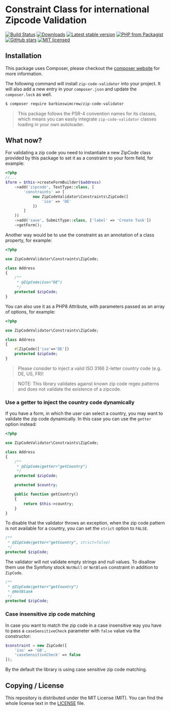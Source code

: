# Constraint Class for international Zipcode Validation

[![Build Status](https://github.com/barbieswimcrew/zip-code-validator/actions/workflows/ci.yaml/badge.svg)](https://github.com/barbieswimcrew/zip-code-validator/actions/workflows/ci.yaml)
[![Downloads](https://img.shields.io/packagist/dt/barbieswimcrew/zip-code-validator.svg?style=flat-square)](https://packagist.org/packages/barbieswimcrew/zip-code-validator)
[![Latest stable version](https://img.shields.io/packagist/v/barbieswimcrew/zip-code-validator.svg?style=flat-square)](https://packagist.org/packages/barbieswimcrew/zip-code-validator)
[![PHP from Packagist](https://img.shields.io/packagist/php-v/barbieswimcrew/zip-code-validator.svg?style=flat-square)](./composer.json)
[![GitHub stars](https://img.shields.io/github/stars/barbieswimcrew/zip-code-validator.svg?style=flat-square&label=Stars&style=flat-square)](https://github.com/barbieswimcrew/zip-code-validator/stargazers)
[![MIT licensed](https://img.shields.io/github/license/barbieswimcrew/zip-code-validator.svg?style=flat-square)](https://github.com/barbieswimcrew/zip-code-validator/blob/master/LICENSE)

## Installation
This package uses Composer, please checkout the [composer website](https://getcomposer.org) for more information.

The following command will install `zip-code-validator` into your project. It will also add a new entry in your `composer.json` and update the `composer.lock` as well.

```bash
$ composer require barbieswimcrew/zip-code-validator
```

> This package follows the PSR-4 convention names for its classes, which means you can easily integrate `zip-code-validator` classes loading in your own autoloader.

## What now?
For validating a zip code you need to instantiate a new ZipCode class provided by this package to set it as a constraint to your form field, for example:

```php
<?php
//...
$form = $this->createFormBuilder($address)
    ->add('zipcode', TextType::class, [
        'constraints' => [
            new ZipCodeValidator\Constraints\ZipCode([
                'iso' => 'DE'
            ])
        ]
    ))
    ->add('save', SubmitType::class, ['label' => 'Create Task'])
    ->getForm();
```

Another way would be to use the constraint as an annotation of a class property, for example:
```php
<?php

use ZipCodeValidator\Constraints\ZipCode;

class Address
{
    /**
     * @ZipCode(iso="DE")
     */
    protected $zipCode;
}
```

You can also use it as a PHP8 Attribute, with parameters passed as an array of options, for example:
```php
<?php

use ZipCodeValidator\Constraints\ZipCode;

class Address
{
    #[ZipCode(['iso'=>'DE'])
    protected $zipCode;
}
```

>  Please consider to inject a valid ISO 3166 2-letter country code (e.g. DE, US, FR)!

>  NOTE: This library validates against known zip code regex patterns and does not validate the existence of a zipcode.

### Use a getter to inject the country code dynamically

If you have a form, in which the user can select a country, you may want to validate the zip code dynamically.
In this case you can use the `getter` option instead:

```php
<?php

use ZipCodeValidator\Constraints\ZipCode;

class Address
{
    /**
     * @ZipCode(getter="getCountry")
     */
    protected $zipCode;

    protected $country;

    public function getCountry()
    {
        return $this->country;
    }
}
```

To disable that the validator throws an exception, when the zip code pattern is not available for a country,
you can set the `strict` option to `FALSE`.

```php
/**
 * @ZipCode(getter="getCountry", strict=false)
 */
protected $zipCode;
```

The validator will not validate empty strings and null values. To disallow them use the Symfony stock `NotNull` or `NotBlank` constraint in addition to `ZipCode`.

```php
/**
 * @ZipCode(getter="getCountry")
 * @NotBlank 
 */
protected $zipCode;
```

### Case insensitive zip code matching
In case you want to match the zip code in a case insensitive way you have to pass a `caseSensitiveCheck` parameter with `false` value via the constructor:
```php
$constraint = new ZipCode([
    'iso' => 'GB', 
    'caseSensitiveCheck' => false
]);

```
By the default the library is using case sensitive zip code matching.

## Copying / License
This repository is distributed under the MIT License (MIT). You can find the whole license text in the [LICENSE](LICENSE) file.
